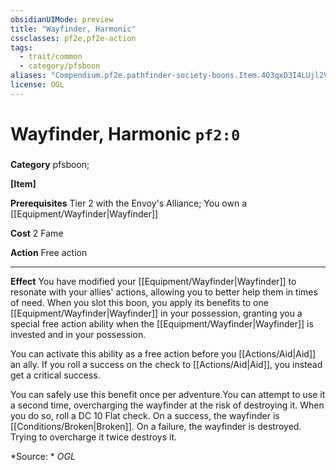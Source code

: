 ```yaml
---
obsidianUIMode: preview
title: "Wayfinder, Harmonic"
cssclasses: pf2e,pf2e-action
tags:
  - trait/common
  - category/pfsboon
aliases: "Compendium.pf2e.pathfinder-society-boons.Item.4O3qxD3I4LUjl2Vq"
license: OGL
---
```

# Wayfinder, Harmonic `pf2:0`

### 

**Category** pfsboon; 




**\[Item\]**

**Prerequisites** Tier 2 with the Envoy's Alliance; You own a [[Equipment/Wayfinder|Wayfinder]]

**Cost** 2 Fame

**Action** Free action

* * *

**Effect** You have modified your [[Equipment/Wayfinder|Wayfinder]] to resonate with your allies' actions, allowing you to better help them in times of need. When you slot this boon, you apply its benefits to one [[Equipment/Wayfinder|Wayfinder]] in your possession, granting you a special free action ability when the [[Equipment/Wayfinder|Wayfinder]] is invested and in your possession.

You can activate this ability as a free action before you [[Actions/Aid|Aid]] an ally. If you roll a success on the check to [[Actions/Aid|Aid]], you instead get a critical success.

You can safely use this benefit once per adventure.You can attempt to use it a second time, overcharging the wayfinder at the risk of destroying it. When you do so, roll a DC 10 Flat check. On a success, the wayfinder is [[Conditions/Broken|Broken]]. On a failure, the wayfinder is destroyed. Trying to overcharge it twice destroys it.

*Source: *
*OGL*